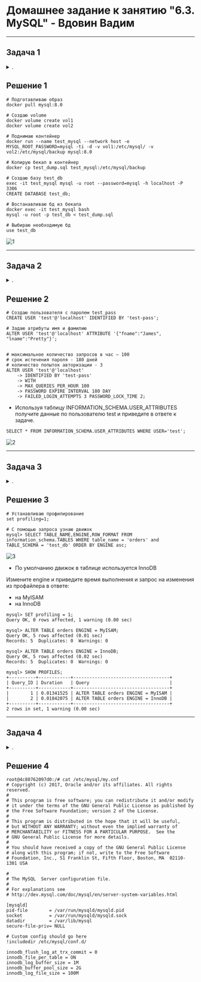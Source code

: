 # Домашнее задание к занятию "6.3. MySQL" - Вдовин Вадим

---
## Задача 1

<details><summary>.</summary>

Используя docker поднимите инстанс MySQL (версию 8). Данные БД сохраните в volume.

Изучите [бэкап БД](https://github.com/netology-code/virt-homeworks/tree/master/06-db-03-mysql/test_data) и 
восстановитесь из него.

Перейдите в управляющую консоль `mysql` внутри контейнера.

Используя команду `\h` получите список управляющих команд.

Найдите команду для выдачи статуса БД и **приведите в ответе** из ее вывода версию сервера БД.

Подключитесь к восстановленной БД и получите список таблиц из этой БД.

**Приведите в ответе** количество записей с `price` > 300.

В следующих заданиях мы будем продолжать работу с данным контейнером.
    
</details>

## Решение 1

```
# Подготавливаю образ
docker pull mysql:8.0

# Cоздаю volume
docker volume create vol1
docker volume create vol2

# Поднимаю контейнер
docker run --name test_mysql --network host -e MYSQL_ROOT_PASSWORD=mysql -ti -d -v vol1:/etc/mysql/ -v vol2:/etc/mysql/backup mysql:8.0

# Копирую бекап в контейнер
docker cp test_dump.sql test_mysql:/etc/mysql/backup

# Создаю базу test_db
exec -it test_mysql mysql -u root --password=mysql -h localhost -P 3306
CREATE DATABASE test_db;

# Востанавливаю бд из бекапа
docker exec -it test_mysql bash
mysql -u root -p test_db < test_dump.sql

# Выбираю необходимую бд
use test_db
```
![1](https://github.com/V4d1M63/homework/assets/130470784/7e5d82de-00c6-4b75-8168-16d642c40b1c)

---
## Задача 2
    
<details><summary>.</summary>

Создайте пользователя test в БД c паролем test-pass, используя:
- плагин авторизации mysql_native_password
- срок истечения пароля - 180 дней 
- количество попыток авторизации - 3 
- максимальное количество запросов в час - 100
- аттрибуты пользователя:
    - Фамилия "Pretty"
    - Имя "James"

Предоставьте привелегии пользователю `test` на операции SELECT базы `test_db`.
    
Используя таблицу INFORMATION_SCHEMA.USER_ATTRIBUTES получите данные по пользователю `test` и 
**приведите в ответе к задаче**.
    
</details>

## Решение 2

```
# Создаю пользователя с паролем test_pass
CREATE USER 'test'@'localhost' IDENTIFIED BY 'test-pass';

# Задаю атрибуты имя и фамилию
ALTER USER 'test'@'localhost' ATTRIBUTE '{"fname":"James", "lname":"Pretty"}';


# максимальное количество запросов в час – 100
# срок истечения пароля - 180 дней
# количество попыток авторизации - 3
ALTER USER 'test'@'localhost'
    -> IDENTIFIED BY 'test-pass'
    -> WITH
    -> MAX_QUERIES_PER_HOUR 100
    -> PASSWORD EXPIRE INTERVAL 180 DAY
    -> FAILED_LOGIN_ATTEMPTS 3 PASSWORD_LOCK_TIME 2;
```
- Используя таблицу INFORMATION_SCHEMA.USER_ATTRIBUTES получите данные по пользователю test и приведите в ответе к задаче.

```
SELECT * FROM INFORMATION_SCHEMA.USER_ATTRIBUTES WHERE USER='test';
```
![2](https://github.com/V4d1M63/homework/assets/130470784/342bdc80-3830-4a07-8f88-3bf27512647f)

---
## Задача 3
    
<details><summary>.</summary>

Установите профилирование `SET profiling = 1`.
Изучите вывод профилирования команд `SHOW PROFILES;`.

Исследуйте, какой `engine` используется в таблице БД `test_db` и **приведите в ответе**.

Измените `engine` и **приведите время выполнения и запрос на изменения из профайлера в ответе**:
- на `MyISAM`
- на `InnoDB`
    
</details>

## Решение 3

```
# Устанавливаю профилирование
set profiling=1;

# С помощью запроса узнаю движок
mysql> SELECT TABLE_NAME,ENGINE,ROW_FORMAT FROM information_schema.TABLES WHERE table_name = 'orders' and  TABLE_SCHEMA = 'test_db' ORDER BY ENGINE asc;
```
![3](https://github.com/V4d1M63/homework/assets/130470784/22cd30c4-8cbb-4ac4-9fb9-3cb3a912ca24)

- По умолчанию движок в таблице используется InnoDB

Измените engine и приведите время выполнения и запрос на изменения из профайлера в ответе:

- на MyISAM
- на InnoDB
```
mysql> SET profiling = 1;
Query OK, 0 rows affected, 1 warning (0.00 sec)

mysql> ALTER TABLE orders ENGINE = MyISAM;
Query OK, 5 rows affected (0.01 sec)
Records: 5  Duplicates: 0  Warnings: 0

mysql> ALTER TABLE orders ENGINE = InnoDB;
Query OK, 5 rows affected (0.02 sec)
Records: 5  Duplicates: 0  Warnings: 0

mysql> SHOW PROFILES;
+----------+------------+------------------------------------+
| Query_ID | Duration   | Query                              |
+----------+------------+------------------------------------+
|        1 | 0.01341525 | ALTER TABLE orders ENGINE = MyISAM |
|        2 | 0.01842075 | ALTER TABLE orders ENGINE = InnoDB |
+----------+------------+------------------------------------+
2 rows in set, 1 warning (0.00 sec)
```

---
## Задача 4 
    
<details><summary>.</summary>

Изучите файл `my.cnf` в директории /etc/mysql.

Измените его согласно ТЗ (движок InnoDB):
- Скорость IO важнее сохранности данных
- Нужна компрессия таблиц для экономии места на диске
- Размер буффера с незакомиченными транзакциями 1 Мб
- Буффер кеширования 30% от ОЗУ
- Размер файла логов операций 100 Мб

Приведите в ответе измененный файл `my.cnf`.
    
 </details>
 
 ## Решение 4
 ```
root@4c80762097d0:/# cat /etc/mysql/my.cnf
# Copyright (c) 2017, Oracle and/or its affiliates. All rights reserved.
#
# This program is free software; you can redistribute it and/or modify
# it under the terms of the GNU General Public License as published by
# the Free Software Foundation; version 2 of the License.
#
# This program is distributed in the hope that it will be useful,
# but WITHOUT ANY WARRANTY; without even the implied warranty of
# MERCHANTABILITY or FITNESS FOR A PARTICULAR PURPOSE.  See the
# GNU General Public License for more details.
#
# You should have received a copy of the GNU General Public License
# along with this program; if not, write to the Free Software
# Foundation, Inc., 51 Franklin St, Fifth Floor, Boston, MA  02110-1301 USA

#
# The MySQL  Server configuration file.
#
# For explanations see
# http://dev.mysql.com/doc/mysql/en/server-system-variables.html

[mysqld]
pid-file        = /var/run/mysqld/mysqld.pid
socket          = /var/run/mysqld/mysqld.sock
datadir         = /var/lib/mysql
secure-file-priv= NULL

# Custom config should go here
!includedir /etc/mysql/conf.d/

innodb_flush_log_at_trx_commit = 0
innodb_file_per_table = ON
innodb_log_buffer_size = 1M
innodb_buffer_pool_size = 2G
innodb_log_file_size = 100M
```
